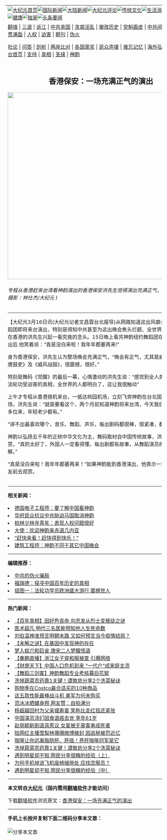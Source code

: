 <a name="1" id="1" target="_blank"></a><span id="1"></span>
<table align=center border="0"><tr><td colspan="2" VALIGN=TOP><a href="https://github.com/drasul331/djy/blob/master/gb/nf1351518.md#1"><img src="https://raw.githubusercontent.com/drasul331/www/master/t/djy/1.jpg" title="大纪元首页" alt="大纪元首页"></a><a href="https://github.com/drasul331/djy/blob/master/gb/n24hr.md#1"><img src="https://raw.githubusercontent.com/drasul331/www/master/t/djy/3.jpg" title="国际新闻" alt="国际新闻"></a><a href="https://github.com/drasul331/djy/blob/master/gb/nsc413.md#1"><img src="https://raw.githubusercontent.com/drasul331/www/master/t/djy/4.jpg" title="大陆新闻" alt="大陆新闻"></a><a href="https://github.com/drasul331/djy/blob/master/gb/news392.md#1"><img src="https://raw.githubusercontent.com/drasul331/www/master/t/djy/5.jpg" title="大纪元评论" alt="大纪元评论"></a><a href="https://github.com/drasul331/djy/blob/master/gb/news2007.md#1"><img src="https://raw.githubusercontent.com/drasul331/www/master/t/djy/6.jpg" title="传统文化" alt="传统文化"></a><a href="https://github.com/drasul331/djy/blob/master/gb/news2008.md#1"><img src="https://raw.githubusercontent.com/drasul331/www/master/t/djy/7.jpg" title="生活消费" alt="生活消费"></a><a href="https://github.com/drasul331/djy/blob/master/gb/ncyule.md#1"><img src="https://raw.githubusercontent.com/drasul331/www/master/t/djy/8.jpg" title="娱乐休闲" alt="娱乐休闲"></a><a href="https://github.com/drasul331/djy/blob/master/gb/nsc1002.md#1"><img src="https://raw.githubusercontent.com/drasul331/www/master/t/djy/9.jpg" title="健康" alt="健康"></a><a href="https://github.com/drasul331/djy/blob/master/gb/nf6092.md#1"><img src="https://raw.githubusercontent.com/drasul331/www/master/t/djy/10a.jpg" title="独家" alt="独家"></a><a href="https://github.com/drasul331/djy/blob/master/gb/nf4514.md#1"><img src="https://raw.githubusercontent.com/drasul331/www/master/t/djy/12a.jpg" title="头条要闻" alt="头条要闻"></a></td></tr>
<tr><td colspan="2" VALIGN=TOP><a target="_blank" href="https://github.com/drasul331/www/blob/master/README.md?zsrh#1">翻墙</a> | <a target="_blank" href="https://github.com/drasul331/djy/blob/master/gb/nf5657.md#1">三退</a> | <a target="_blank" href="https://github.com/drasul331/djy/blob/master/gb/nf6124.md#1">诉江</a> | <a target="_blank" href="https://github.com/drasul331/djy/blob/master/gb/nf1176117.md#1">中共卖国</a> | <a target="_blank" href="https://github.com/drasul331/djy/blob/master/gb/nf5773.md#1">贪腐淫乱</a> | <a target="_blank" href="https://github.com/drasul331/djy/blob/master/gb/nf1176115.md#1">窜改历史</a> | <a target="_blank" href="https://github.com/drasul331/djy/blob/master/gb/nf1176107.md#1">党魁画皮</a> | <a target="_blank" href="https://github.com/drasul331/djy/blob/master/gb/nf1320400.md#1">中共间谍</a> | <a target="_blank" href="https://github.com/drasul331/djy/blob/master/gb/nf1176114.md#1">破坏传统</a> | <a target="_blank" href="https://github.com/drasul331/ntdtv/blob/master/gb/prog447_1.md#1">恶贯满盈</a> | <a target="_blank" href="https://github.com/drasul331/djy/blob/master/gb/ncid278.md#1">人权</a> | <a target="_blank" href="https://github.com/drasul331/djy/blob/master/gb/nf1176111.md#1">迫害</a> | <a target="_blank" href="https://gitlab.com/szzdlab/mh-qikan/blob/master/README.md#1">期刊</a> | <a target="_blank" href="https://github.com/drasul331/djy/blob/master/gb/nf5562.md#1">伪火</a></p><p><a target="_blank" href="https://github.com/drasul331/djy/blob/master/gb/9p.md#1">社论</a> | <a target="_blank" href="https://github.com/drasul331/djy/blob/master/gb/nf4378.md#1">问答</a> | <a target="_blank" href="https://github.com/drasul331/djy/blob/master/gb/nf5792.md#1">剖析</a> | <a target="_blank" href="https://github.com/drasul331/djy/blob/master/gb/nf5735.md#1">两岸比对</a> | <a target="_blank" href="https://github.com/drasul331/djy/blob/master/gb/nf6119.md#1">各国褒奖</a> | <a target="_blank" href="https://github.com/drasul331/djy/blob/master/gb/nf6120.md#1">民众声援</a> | <a target="_blank" href="https://github.com/drasul331/djy/blob/master/gb/nf1188594.md#1">难忘记忆</a> | <a target="_blank" href="https://github.com/drasul331/djy/blob/master/gb/nf3180.md#1">海外弘传</a> | <a target="_blank" href="https://github.com/drasul331/djy/blob/master/gb/nf5410.md#1">万人上访</a> | <a target="_blank" href="https://github.com/drasul331/www/blob/master/README.md?zsrh#1">平台首页</a> | <a target="_blank" href="https://github.com/drasul331/djy/blob/master/gb/nf4386.md#1">支持</a> | <a target="_blank" href="https://github.com/drasul331/djy/blob/master/gb/nf4389.md#1">真相</a> | <a target="_blank" href="https://github.com/drasul331/djy/blob/master/gb/nf5790.md#1">圣缘</a> | <a target="_blank" href="https://github.com/drasul331/djy/blob/master/gb/nf4786.md#1">神韵</a></td></tr>
<tr><td VALIGN=TOP width="626"><h2 align=center>香港保安：一场充满正气的演出</h2>
<img width="600" src="https://i.epochtimes.com/assets/uploads/2008/03/803152351191994-399x600.jpg" />
<h6>专程从香港赶来台湾看神韵演出的香港保安洪先生觉得演出充满正气，没有白来。( 摄影：林仕杰/大纪元 )
</h6>
<hr>
	<p>【大纪元3月16日讯(大纪元记者文昌蓉台北报导)从网路知道这出风靡全世界<ahref="https://github.com/drasul331/djy/blob/master/gb/tag/%E7%A5%9E%E9%9F%B5.md#1">神韵</a>舞蹈团即将来台演出，特别是得知中共甚至为这出晚会焦头烂额、全世界搞破坏，让住在香港的洪先生兴起一看究竟的念头。15日晚上看完神韵纽约舞蹈团在台北第二场演出后 他笑着说：“真是没白来啦！我年年都要再来!”</p>
<p>身为香港保安，洪先生认为整场晚会充满正气，“晚会有正气，尤其是威风凛凛的《大唐鼓吏》及《威风战鼓》，很震撼，很好。”</p>
<p>特别是舞码《觉醒》的最后一幕，心情激动的洪先生说：“感觉到全人类都觉醒了，对法轮功受迫害的真相，全世界的人都明白了，这让我很触动”</p>
<p>上午才专程从香港搭机来台，一抵达桃园机场，立刻飞奔<ahref="https://github.com/drasul331/djy/blob/master/gb/tag/%E7%A5%9E%E9%9F%B5.md#1">神韵</a>在台北国际会议中心会场，洪先生说：“就是要看这个，两个月前知道神韵将来台湾，今天我们一行人约50多位来，年轻老少都有。”</p>
<p>“讲不出最喜欢哪个，音乐、舞蹈、声乐，每出剧码都很棒，很紧凑，都很在行。”</p>
<p>神韵以弘扬五千年的正统中华文化为主，舞码取材自中国传统故事，洪先生表示赞赏，“真的太好了，外国人一定看得懂，每出剧都有故事，从舞蹈演员的动作很容易理解。” </p>
<p>“真是没白来啦！我年年都要再来！”如果神韵能到香港演出，他表示一定号召亲朋好友前去观赏。<br /><font color=#ffffff>(http://www.dajiyuan.com)</font></p>
	
<hr>


<strong>相关新闻：</strong>
<li><a href="https://github.com/drasul331/djy/blob/master/gb/8/3/16/n2046970.md#1">德国电子工程师：要了解中国看神韵</a></li>
<li><a href="https://github.com/drasul331/djy/blob/master/gb/8/3/16/n2046984.md#1">华府民众抗议中共胁迫马国取消神韵</a></li>
<li><a href="https://github.com/drasul331/djy/blob/master/gb/8/3/16/n2046985.md#1">柏林少林寺青年：表现人权问题很好</a></li>
<li><a href="https://github.com/drasul331/djy/blob/master/gb/8/3/16/n2046990.md#1">大使：欢迎神韵来赤道几内亚</a></li>
<li><a href="https://github.com/drasul331/djy/blob/master/gb/8/3/16/n2047041.md#1">“赶快来看！赶快得到快乐！”</a></li>
<li><a href="https://github.com/drasul331/djy/blob/master/gb/8/3/16/n2047053.md#1">建筑工程师：神韵不同于其它中国晚会</a></li>
<hr>


<strong>编辑推荐：</strong>
<li><a href="https://github.com/upjkzu3674/djy/blob/master/gb/16/1/21/n4622075.md?dfh#1" target="_blank">中共的伪火骗局</a></li><li><a href="https://github.com/tsiac2612/djy/blob/master/gb/19/9/22/n11538169.md#1" target="_blank">福瑞德：探寻中国百年历史的真相</a></li><li><a href="https://github.com/tsiac2612/djy/blob/master/gb/19/8/30/n11489139.md#1" target="_blank">组图一：法轮功学员欧洲盛大游行 震撼世人</a></li>
<hr>

<strong>热门新闻：</strong>
<li><a href="https://github.com/drasul331/djy/blob/master/gb/21/12/9/n13427609.md#1">【百年真相】因好色丧命 向忠发从烈士变叛徒之谜</a></li>
<li><a href="https://github.com/drasul331/djy/blob/master/gb/21/12/7/n13422469.md#1">医术超凡 明代三名医能预知他人生死命数</a></li>
<li><a href="https://github.com/drasul331/djy/blob/master/gb/21/12/2/n13412840.md#1">刘伯温神准预言明朝末路 又如何预言当今疫情结局？</a></li>
<li><a href="https://github.com/drasul331/djy/blob/master/gb/21/12/9/n13427394.md#1">【未解之谜】在基因中发现神的存在</a></li>
<li><a href="https://github.com/drasul331/djy/blob/master/gb/21/11/21/n13389710.md#1">梦入蚁穴和巨瓮 唐宋二人梦醒悟道</a></li>
<li><a href="https://github.com/drasul331/djy/blob/master/gb/21/12/13/n13435409.md#1">【秦鹏直播】浙江女子穿和服被查 引爆网络</a></li>
<li><a href="https://github.com/drasul331/djy/blob/master/gb/21/12/12/n13432022.md#1">【财商天下】中国人口危机到来 “一代户”成家庭主流</a></li>
<li><a href="https://github.com/drasul331/djy/blob/master/gb/21/12/12/n13431829.md#1">【舞蹈三剑客】神韵舞蹈专业考核幕后花絮</a></li>
<li><a href="https://github.com/drasul331/djy/blob/master/gb/21/11/25/n13396771.md#1">洗掉蔬菜农药靠1关键！谭敦慈分享2个洗菜秘诀</a></li>
<li><a href="https://github.com/drasul331/djy/blob/master/gb/21/12/2/n13413316.md#1">购物季在Costco最合适买的10种商品</a></li>
<li><a href="https://github.com/drasul331/djy/blob/master/gb/21/12/7/n13421179.md#1">这五款性能最棒战斗机 美军为何未购买</a></li>
<li><a href="https://github.com/drasul331/djy/blob/master/gb/21/12/10/n13430194.md#1">范冰冰晒健身照 网友赞：自拍满分</a></li>
<li><a href="https://github.com/drasul331/djy/blob/master/gb/21/12/12/n13433093.md#1">杨超越回村为父亲摆寿宴 笑称比走红毯还紧张</a></li>
<li><a href="https://github.com/drasul331/djy/blob/master/gb/21/12/12/n13432753.md#1">中国演员涂们因食道癌去世 享年61岁</a></li>
<li><a href="https://github.com/drasul331/djy/blob/master/gb/21/12/12/n13432891.md#1">赵丽颖新剧道具惹议 女星被无辜客串成死者</a></li>
<li><a href="https://github.com/drasul331/djy/blob/master/gb/21/12/10/n13430310.md#1">陆网红主播雪梨林珊珊微博被封 因逃税被罚近亿</a></li>
<li><a href="https://github.com/drasul331/djy/blob/master/gb/21/12/10/n13429523.md#1">咖啡让你远离脂肪肝、肝癌！养肝咖啡冠军是它</a></li>
<li><a href="https://github.com/drasul331/djy/blob/master/gb/21/11/25/n13396771.md#1">洗掉蔬菜农药靠1关键！谭敦慈分享2个洗菜秘诀</a></li>
<li><a href="https://github.com/drasul331/djy/blob/master/gb/21/12/11/n13430671.md#1">遇到明星却不知 网民分享很糗的经验（上）</a></li>
<li><a href="https://github.com/drasul331/djy/blob/master/gb/21/12/12/n13432106.md#1">为何手机掉进飞机座椅缝隙处 应找空服员？</a></li>
<li><a href="https://github.com/drasul331/djy/blob/master/gb/21/12/12/n13431975.md#1">遇到明星却不知 网民分享很糗的经验（中）</a></li>
<hr>

<strong>本文转自<a href="https://www.epochtimes.com">大纪元</a>（国内需用<a href="https://github.com/drasul331/www/blob/master/README.md#8">翻墙软件</a>才能访问）</strong><p>下载<a href="https://github.com/drasul331/www/blob/master/README.md#8">翻墙软件</a>浏览原文：<a href="https://www.epochtimes.com/gb/8/3/16/n2047119.htm">香港保安：一场充满正气的演出</a></p><hr>

<strong>手机上长按并复制下面二维码分享本文章：</strong><br><br><img src="https://chart.apis.google.com/chart?cht=qr&chs=240x240&choe=UTF-8&chld=M|2&chl=https://github.com/drasul331/djy/blob/master/gb/8/3/16/n2047119.md%231" title="分享本文章"></td><td VALIGN=TOP><a href="https://github.com/drasul331/djy/blob/master/gb/16/1/21/n4622075.md?dfh#1" target="_blank"><img src="https://raw.githubusercontent.com/drasul331/djy/master/gb/300/wei-f1.jpg" title="中共的伪火骗局"  alt="中共的伪火骗局"></a><br><a href="https://github.com/drasul331/www/blob/master/README.md?dfh#9" target="_blank"><img src="https://raw.githubusercontent.com/drasul331/djy/master/gb/300/yong-h.jpg" title="永恒的见证"  alt="永恒的见证"></a><br><a href="https://github.com/drasul331/djy/blob/master/gb/13/9/29/n3974789.md?dfh#1" target="_blank"><img src="https://raw.githubusercontent.com/drasul331/djy/master/gb/300/shang-lnz.jpg" title="善良女子被中共投男牢"  alt="善良女子被中共投男牢"></a><br><a href="https://github.com/drasul331/djy/blob/master/gb/16/3/16/n4663449.md?dfh#1" target="_blank"><img src="https://raw.githubusercontent.com/drasul331/djy/master/gb/300/huo-z3.jpg" title="警卫目击活摘器官"  alt="警卫目击活摘器官"></a><br><a href="https://github.com/drasul331/djy/blob/master/gb/16/8/7/n8177641.md?dfh#1" target="_blank"><img src="https://raw.githubusercontent.com/drasul331/djy/master/gb/300/huo-z4.jpg" title="证人描述活摘恐怖"  alt="证人描述活摘恐怖"></a><br><a href="https://github.com/drasul331/djy/blob/master/gb/10/4/19/n2881569.md?dfh#1" target="_blank"><img src="https://raw.githubusercontent.com/drasul331/djy/master/gb/300/huo-z1.jpg" title="揭开活摘器官黑幕"  alt="揭开活摘器官黑幕"></a><br><a href="https://github.com/drasul331/djy/blob/master/gb/10/11/7/n3077476.md?dfh#1" target="_blank"><img src="https://raw.githubusercontent.com/drasul331/djy/master/gb/300/ma-ks.jpg" title="马克思的成魔之路"  alt="马克思的成魔之路"></a><br><a href="https://github.com/drasul331/djy/blob/master/gb/14/6/9/n4173977.md?dfh#1" target="_blank"><img src="https://raw.githubusercontent.com/drasul331/djy/master/gb/300/chang-zs.jpg" title="藏字石 蕴天机"  alt="藏字石 蕴天机"></a><br><a href="https://github.com/drasul331/djy/blob/master/gb/18/5/10/n10381511.md?dfh#1" target="_blank"><img src="https://raw.githubusercontent.com/drasul331/djy/master/gb/300/st1.jpg" title="关注三亿人三退"  alt="关注三亿人三退"></a><br><a href="https://github.com/drasul331/djy/blob/master/gb/18/3/21/n10237682.md?dfh#1" target="_blank"><img src="https://raw.githubusercontent.com/drasul331/djy/master/gb/300/jie-t.jpg" title="解体中共复兴中华"  alt="解体中共复兴中华"></a><br><a href="https://github.com/drasul331/djy/blob/master/gb/9/2/9/n2422991.md?dfh#1" target="_blank"><img src="https://raw.githubusercontent.com/drasul331/djy/master/gb/300/gao-zs.jpg" title="中共迫害良心律师"  alt="中共迫害良心律师"></a><br><a href="https://github.com/drasul331/djy/blob/master/gb/18/12/9/n10900044.md?dfh#1" target="_blank"><img src="https://raw.githubusercontent.com/drasul331/djy/master/gb/300/sj1.jpg" title="三百多万人举报江泽民"  alt="三百多万人举报江泽民"></a><br><a href="https://github.com/drasul331/djy/blob/master/gb/18/8/28/n10672014.md?dfh#1" target="_blank"><img src="https://raw.githubusercontent.com/drasul331/djy/master/gb/300/sj2.jpg" title="这些官员为何起诉江泽民"  alt="这些官员为何起诉江泽民"></a><br><a href="https://github.com/drasul331/djy/blob/master/gb/8/12/18/n2367165.md?dfh#1" target="_blank"><img src="https://raw.githubusercontent.com/drasul331/djy/master/gb/300/liangan.jpg" title="海峡两岸的强烈对比"  alt="海峡两岸的强烈对比"></a><br><a href="https://github.com/drasul331/djy/blob/master/gb/15/12/10/n4593139.md?dfh#1" target="_blank"><img src="https://raw.githubusercontent.com/drasul331/djy/master/gb/300/jia-ndzl.jpg" title="加拿大总理的贺信"  alt="加拿大总理的贺信"></a><br><a href="https://github.com/drasul331/djy/blob/master/gb/11/6/17/n3289382.md?dfh#1" target="_blank"><img src="https://raw.githubusercontent.com/drasul331/djy/master/gb/300/xiao-wd.jpg" title="探寻真相兼听则明"  alt="探寻真相兼听则明"></a><br><a href="https://github.com/drasul331/djy/blob/master/gb/18/10/27/n10812623.md?dfh#1" target="_blank"><img src="https://raw.githubusercontent.com/drasul331/djy/master/gb/300/yindu.jpg" title="印度媒体报道东方"  alt="印度媒体报道东方"></a><br><a href="https://github.com/drasul331/djy/blob/master/gb/18/6/9/n10469652.md?dfh#1" target="_blank"><img src="https://raw.githubusercontent.com/drasul331/djy/master/gb/300/xie-j.jpg" title="不一样的海外校园"  alt="不一样的海外校园"></a><br><a href="https://github.com/drasul331/djy/blob/master/gb/7/4/5/n1669415.md?dfh#1" target="_blank"><img src="https://raw.githubusercontent.com/drasul331/djy/master/gb/300/li-up.jpg" title="从大师到徒弟的传奇"  alt="从大师到徒弟的传奇"></a><br><a href="https://github.com/drasul331/djy/blob/master/gb/17/5/26/n9191512.md?dfh#1" target="_blank"><img src="https://raw.githubusercontent.com/drasul331/djy/master/gb/300/zfl2.jpg" title="亿万人与东方一本奇书"  alt="亿万人与东方一本奇书"></a><br><a href="https://github.com/drasul331/djy/blob/master/gb/13/11/27/n4020290.md?dfh#1" target="_blank"><img src="https://raw.githubusercontent.com/drasul331/djy/master/gb/300/zhen-h.jpg" title="大陆见不到的震撼场面"  alt="大陆见不到的震撼场面"></a><br><a href="https://github.com/drasul331/djy/blob/master/gb/15/7/17/n4482910.md?dfh#1" target="_blank"><img src="https://raw.githubusercontent.com/drasul331/djy/master/gb/300/dalu-sk.jpg" title="人心向善 大陆当初盛况"  alt="人心向善 大陆当初盛况"></a><br><a href="https://github.com/drasul331/djy/blob/master/gb/19/1/5/n10955468.md?dfh#1" target="_blank"><img src="https://raw.githubusercontent.com/drasul331/djy/master/gb/300/zfl1.jpg" title="追寻真理 这书讲什么"  alt="追寻真理 这书讲什么"></a><br><a href="https://github.com/drasul331/www/blob/master/README.md?dfh#1" target="_blank"><img src="https://raw.githubusercontent.com/drasul331/djy/master/gb/300/fq1.jpg" title="下载免费翻墙软件"  alt="下载免费翻墙软件"></a><br></td></tr></table>
